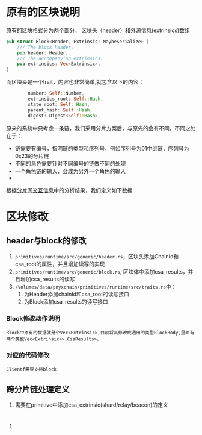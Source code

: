 # 原有的区块说明
原有的区块格式分为两个部分， 区块头（header）和外源信息(extrinsics)数组
```rust
pub struct Block<Header, Extrinsic: MaybeSerialize> {
    /// The block header.
    pub header: Header,
    /// The accompanying extrinsics.
    pub extrinsics: Vec<Extrinsic>,
}
```
而区块头是一个trait，内容也非常简单,就包含以下的内容：
```rust
        number: Self::Number,
        extrinsics_root: Self::Hash,
        state_root: Self::Hash,
        parent_hash: Self::Hash,
        digest: Digest<Self::Hash>,
```
原来的系统中只考虑一条链，我们采用分片方案后，与原先的会有不同，不同之处在于：
* 链需要有编号，指明链的类型和序列号，例如序列号为01中继链，序列号为0x23的分片链
* 不同的角色需要针对不同编号的链做不同的处理
* 一个角色链的输入，会成为另外一个角色的输入
* 

根据[分片间交互信息](设计思考/分片间交互信息.md)中的分析结果，我们定义如下数据

# 区块修改
## header与block的修改
1. `primitives/runtime/src/generic/header.rs`，区块头添加ChainId和csa_root的属性，并且增加读写的实现
2. `primitives/runtime/src/generic/block.rs`, 区块体中添加csa_results，并且增加csa_results的读写
3. `/Volumes/data/pnyxchain/primitives/runtime/src/traits.rs`中：  
    1. 为Header添加chainId和csa_root的读写接口
    2. 为Block添加csa_results的读写接口
### Block修改动作说明
    Block中原有的数据就是个Vec<Extrinsic>,目前将其修改成通用的类型BlockBody,里面有两个类型Vec<Extrinsic>>,CsaResults>，

### 对应的代码修改
    Clientf需要支持block
## 跨分片链处理定义 
 1. 需要在primitive中添加csa_extrinsic(shard/relay/beacon)的定义

# 
1.  




